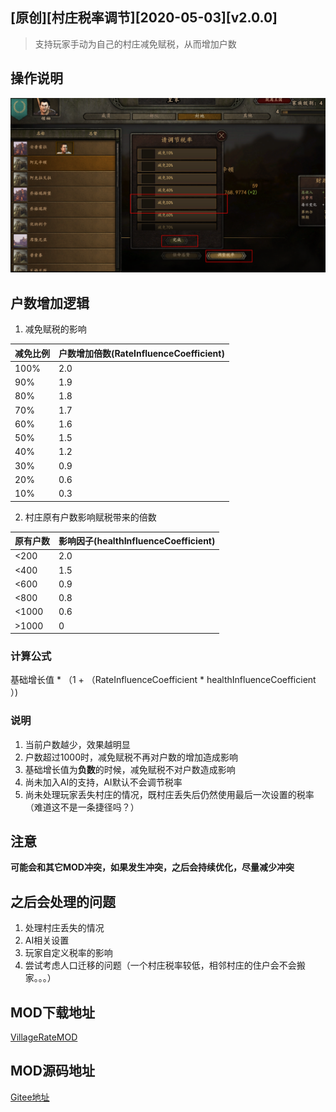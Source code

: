 ## [原创]\[村庄税率调节\][2020-05-03]\[v2.0.0\]

> 支持玩家手动为自己的村庄减免赋税，从而增加户数

## 操作说明

![操作说明](./_image/1.png)

## 户数增加逻辑

1. 减免赋税的影响

| 减免比例 | 户数增加倍数(RateInfluenceCoefficient) |
| -------- | -------------------------------------- |
| 100%     | 2.0                                    |
| 90%      | 1.9                                    |
| 80%      | 1.8                                    |
| 70%      | 1.7                                    |
| 60%      | 1.6                                    |
| 50%      | 1.5                                    |
| 40%      | 1.2                                    |
| 30%      | 0.9                                    |
| 20%      | 0.6                                    |
| 10%      | 0.3                                    |

2. 村庄原有户数影响赋税带来的倍数 

| 原有户数 | 影响因子(healthInfluenceCoefficient) |
| -------- | ------------------------------------ |
| <200     | 2.0                                  |
| <400     | 1.5                                  |
| <600     | 0.9                                  |
| <800     | 0.8                                  |
| <1000    | 0.6                                  |
| >1000    | 0                                    |

### 计算公式

基础增长值 * （1 + （RateInfluenceCoefficient * healthInfluenceCoefficient ）)

### 说明

1. 当前户数越少，效果越明显
2. 户数超过1000时，减免赋税不再对户数的增加造成影响
3. 基础增长值为**负数**的时候，减免赋税不对户数造成影响
4. 尚未加入AI的支持，AI默认不会调节税率
5. 尚未处理玩家丢失村庄的情况，既村庄丢失后仍然使用最后一次设置的税率（难道这不是一条捷径吗？）

## 注意

**可能会和其它MOD冲突，如果发生冲突，之后会持续优化，尽量减少冲突**

## 之后会处理的问题

1. 处理村庄丢失的情况
2. AI相关设置
3. 玩家自定义税率的影响
4. 尝试考虑人口迁移的问题（一个村庄税率较低，相邻村庄的住户会不会搬家。。。）



## MOD下载地址

[VillageRateMOD](https://gitee.com/wang_ya_nan/Bannerlord/releases/v0.1-village.rate)

## MOD源码地址

[Gitee地址](https://gitee.com/wang_ya_nan/BannerlordMods/tree/master/VillageTaxRateMod/Source/VillageTaxRateMod)

